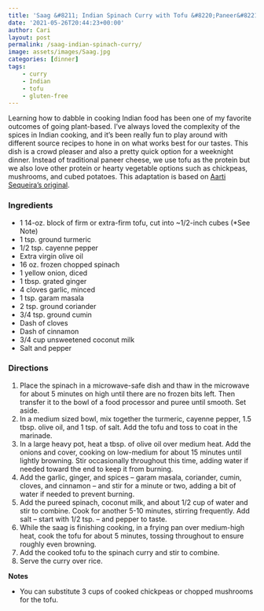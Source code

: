 ```yaml
---
title: 'Saag &#8211; Indian Spinach Curry with Tofu &#8220;Paneer&#8221;'
date: '2021-05-26T20:44:23+00:00'
author: Cari
layout: post
permalink: /saag-indian-spinach-curry/
image: assets/images/Saag.jpg
categories: [dinner]
tags:
    - curry
    - Indian
    - tofu
    - gluten-free
---
```


Learning how to dabble in cooking Indian food has been one of my favorite outcomes of going plant-based. I’ve always loved the complexity of the spices in Indian cooking, and it’s been really fun to play around with different source recipes to hone in on what works best for our tastes. This dish is a crowd pleaser and also a pretty quick option for a weeknight dinner. Instead of traditional paneer cheese, we use tofu as the protein but we also love other protein or hearty vegetable options such as chickpeas, mushrooms, and cubed potatoes. This adaptation is based on [Aarti Sequeira’s original](https://www.foodnetwork.com/recipes/aarti-sequeira/saag-paneer1-1927603).

<h3> Ingredients </h3>

- 1 14-oz. block of firm or extra-firm tofu, cut into ~1/2-inch cubes (\*See Note)
- 1 tsp. ground turmeric
- 1/2 tsp. cayenne pepper
- Extra virgin olive oil
- 16 oz. frozen chopped spinach
- 1 yellow onion, diced
- 1 tbsp. grated ginger
- 4 cloves garlic, minced
- 1 tsp. garam masala
- 2 tsp. ground coriander
- 3/4 tsp. ground cumin
- Dash of cloves
- Dash of cinnamon
- 3/4 cup unsweetened coconut milk
- Salt and pepper

<h3> Directions </h3>

1. Place the spinach in a microwave-safe dish and thaw in the microwave for about 5 minutes on high until there are no frozen bits left. Then transfer it to the bowl of a food processor and puree until smooth. Set aside.
2. In a medium sized bowl, mix together the turmeric, cayenne pepper, 1.5 tbsp. olive oil, and 1 tsp. of salt. Add the tofu and toss to coat in the marinade.
3. In a large heavy pot, heat a tbsp. of olive oil over medium heat. Add the onions and cover, cooking on low-medium for about 15 minutes until lightly browning. Stir occasionally throughout this time, adding water if needed toward the end to keep it from burning.
4. Add the garlic, ginger, and spices – garam masala, coriander, cumin, cloves, and cinnamon – and stir for a minute or two, adding a bit of water if needed to prevent burning.
5. Add the pureed spinach, coconut milk, and about 1/2 cup of water and stir to combine. Cook for another 5-10 minutes, stirring frequently. Add salt – start with 1/2 tsp. – and pepper to taste.
6. While the saag is finishing cooking, in a frying pan over medium-high heat, cook the tofu for about 5 minutes, tossing throughout to ensure roughly even browning.
7. Add the cooked tofu to the spinach curry and stir to combine.
8. Serve the curry over rice.

**Notes**

- You can substitute 3 cups of cooked chickpeas or chopped mushrooms for the tofu.
